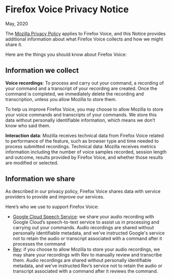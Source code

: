 # Firefox Voice Privacy Notice

May, 2020

The [Mozilla Privacy Policy](https://www.mozilla.org/en-US/privacy/) applies to Firefox Voice, and this Notice provides additional information about what Firefox Voice collects and how we might share it.

Here are the things you should know about Firefox Voice:

## Information we collect

**Voice recordings**: To process and carry out your command, a recording of your command and a transcript of your recording are created. Once the command is completed, we immediately delete the recording and transcription, unless you allow Mozilla to store them.

To help us improve Firefox Voice, you may choose to allow Mozilla to store your voice commands and transcripts of your commands. We store this data without personally identifiable information, which means we don’t know who said them.

**Interaction data**: Mozilla receives technical data from Firefox Voice related to performance of the feature, such as browser type and time needed to process submitted recordings.
Technical data: Mozilla receives metrics information including the number of voice samples recorded, session length and outcome, results provided by Firefox Voice, and whether those results are modified or selected.

## Information we share

As described in our privacy policy, Firefox Voice shares data with service providers to provide and improve our services.

Here’s who we use to support Firefox Voice:

- [Google Cloud Speech Service](https://cloud.google.com/terms/data-processing-terms): we share your audio recording with Google Cloud’s speech-to-text service to assist us in processing and carrying out your commands. Audio recordings are shared without personally identifiable metadata, and we've instructed Google's service not to retain the audio or transcript associated with a command after it processes the command
- [Rev](https://www.rev.com/about/privacy): if you choose to allow Mozilla to store your audio recordings, we may share your recordings with Rev to manually review and transcribe them. Audio recordings are shared without personally identifiable metadata, and we've instructed Rev’s service not to retain the audio or transcript associated with a command after it reviews the command.
